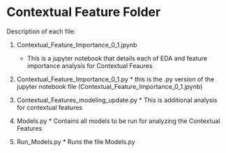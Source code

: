 # Contextual Feature Folder

Description of each file:
  1. Contextual_Feature_Importance_0_1.jpynb
      * This is a jupyter notebook that details each of EDA and feature importance analysis for Contextual Feaures

  2. Contextual_Feature_Importance_0_1.py
    * this is the .py version of the jupyter notebook file (Contextual_Feature_Importance_0_1.jpynb)

  3. Contextual_Features_modeling_update.py
    * This is additional analysis for contextual features
  4. Models.py
    * Contains all models to be run for analyzing the Contextual Features
  5. Run_Models.py
    * Runs the file Models.py

